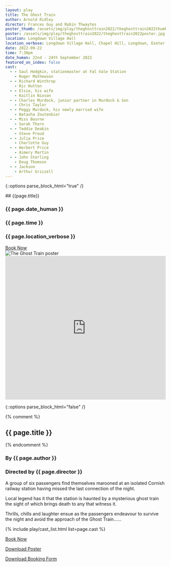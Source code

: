 ```yaml
---
layout: play
title: The Ghost Train
author: Arnold Ridley
director: Frances Guy and Robin Thwaytes
poster_thumb: /assets/img/play/theghosttrain2022/theghosttrain2022thumb.jpg
poster: /assets/img/play/theghosttrain2022/theghosttrain2022poster.jpg
location: Longdown Village Hall
location_verbose: Longdown Village Hall, Chapel Hill, Longdown, Exeter, EX6 7SN
date: 2022-09-22
time: 7:30pm
date_human: 22nd - 24th September 2022
featured_on_index: false
cast:
  - - Saul Hodgkin, stationmaster at Fal Vale Station
    - Roger Mathewson
  - - Richard Winthrop
    - Ric Hutton
  - - Elsie, his wife
    - Kaitlin Nixson
  - - Charles Murdock, junior partner in Murdock & Son
    - Chris Taylor
  - - Peggy Murdock, his newly married wife
    - Natasha Zoutenbier
  - - Miss Bourne
    - Sarah Thorn
  - - Teddie Deakin
    - Steve Proud
  - - Julia Price
    - Charlotte Guy
  - - Herbert Price
    - Aimery Martin
  - - John Sterling
    - Doug Thomson
  - - Jackson
    - Arthur Grizzell
---
```


{::options parse_block_html="true" /}

<div class="jumbotron">
## {{page.title}}
<h3> <i class="fas fa-calendar-alt"></i> {{ page.date_human }}</h3>
<h3> <i class="fas fa-clock"></i> {{ page.time }}</h3>
<h3> <i class="fas fa-map-marker-alt"></i> {{ page.location_verbose }}</h3>
<a class="btn btn-primary" href="{{ site.social_links.ticketsource }}" role="button">Book Now</a>
</div>

<div class="row text-center">
<div class="col-1">
</div>
<div class="col-10">
<img class="img-fluid" src="{{ "/assets/img/play/theghosttrain2022/theghosttrain2022poster.jpg" | relative_url }}" alt="The Ghost Train poster" />
</div>
<div class="col-1">
</div>
</div>

<div class="row text-center mb-4">
<div class="col-1">
</div>
<div class="col-10">
<iframe src="https://www.google.com/maps/embed?pb=!1m18!1m12!1m3!1d847.8163545780602!2d-3.613839737312986!3d50.71011936136499!2m3!1f0!2f0!3f0!3m2!1i1024!2i768!4f13.1!3m3!1m2!1s0x486daf4c74e53c27%3A0x9d062150ef89c756!2sLongdown%20Village%20Hall!5e1!3m2!1sen!2suk!4v1661991550150!5m2!1sen!2suk" width="100%" height="450" style="border:0;" allowfullscreen="" loading="lazy" referrerpolicy="no-referrer-when-downgrade"></iframe>
</div>
<div class="col-1">
</div>
</div>

{::options parse_block_html="false" /}

{% comment %}
## {{ page.title }}
{% endcomment %}
### By {{ page.author }}
### Directed by {{ page.director }}

A group of six passengers find themselves marooned at an isolated Cornish
railway station having missed the last connection of the night. 

Local legend has it that the station is haunted by a mysterious ghost train the
sight of which brings death to any that witness it. 

Thrills, chills and laughter ensue as the passengers endeavour to survive the
night and avoid the approach of the Ghost Train……

{% include play/cast_list.html list=page.cast %}


<p class="text-center"><a class="btn btn-primary" href="{{ site.social_links.ticketsource }}" role="button">Book Now</a></p>
<p class="text-center"><a href="{{ "/assets/img/play/theghosttrain2022/theghosttrain2022poster.pdf" | relative_url}}" role="button">Download Poster</a></p>
<p class="text-center"><a href="{{ "/assets/img/play/theghosttrain2022/theghosttrain2022bookingform.pdf" | relative_url }}" role="button">Download Booking Form</a></p>
